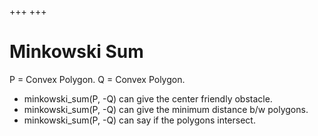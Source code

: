 +++
+++

# Minkowski Sum

P = Convex Polygon.
Q = Convex Polygon.

- minkowski\_sum(P, -Q) can give the center friendly obstacle.
- minkowski\_sum(P, -Q) can give the minimum distance b/w polygons.
- minkowski\_sum(P, -Q) can say if the polygons intersect.

